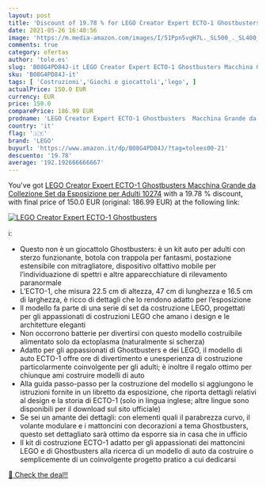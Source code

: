 ```yaml
---
layout: post
title: 'Discount of 19.78 % for LEGO Creator Expert ECTO-1 Ghostbusters '
date: 2021-05-26 16:40:56
image: 'https://m.media-amazon.com/images/I/51Ppn5vgH7L._SL500_._SL400_.jpg'
comments: true
category: ofertas
author: 'tole.es'
slug: 'B08G4PD84J-it LEGO Creator Expert ECTO-1 Ghostbusters Macchina Grande da...'
sku: 'B08G4PD84J-it'
tags: [ 'Costruzioni','Giochi e giocattoli','lego', ]
actualPrice: 150.0 EUR
currency: EUR
price: 150.0
comparePrice: 186.99 EUR
prodname: 'LEGO Creator Expert ECTO-1 Ghostbusters  Macchina Grande da Collezione  Set da Esposizione per Adulti  10274'
country: 'it'
flag: '🇮🇹'
brand: 'LEGO'
buyurl: 'https://www.amazon.it/dp/B08G4PD84J/?tag=tolees00-21'
descuento: '19.78'
average: '192.192666666667'
---
```


You've got [LEGO Creator Expert ECTO-1 Ghostbusters  Macchina Grande da Collezione  Set da Esposizione per Adulti  10274](https://www.amazon.it/dp/B08G4PD84J/?tag=tolees00-21) with a  19.78 % discount, with final price of 150.0 EUR (original: 186.99 EUR) at the following link:

[![LEGO Creator Expert ECTO-1 Ghostbusters ](https://m.media-amazon.com/images/I/51Ppn5vgH7L._SL500_._SL400_.jpg)](https://www.amazon.it/dp/B08G4PD84J/?tag=tolees00-21)

ℹ️:

- Questo non è un giocattolo Ghostbusters: è un kit auto per adulti con sterzo funzionante, botola con trappola per fantasmi, postazione estensibile con mitragliatore, dispositivo olfattivo mobile per l’individuazione di spettri e altre apparecchiature di rilevamento paranormale
- L’ECTO-1, che misura 22.5 cm di altezza, 47 cm di lunghezza e 16.5 cm di larghezza, è ricco di dettagli che lo rendono adatto per l’esposizione
- Il modello fa parte di una serie di set da costruzione LEGO, progettati per gli appassionati di costruzioni LEGO che amano i design e le architetture eleganti
- Non occorrono batterie per divertirsi con questo modello costruibile alimentato solo da ectoplasma (naturalmente si scherza)
- Adatto per gli appassionati di Ghostbusters e dei LEGO, il modello di auto ECTO-1 offre ore di divertimento e unesperienza di costruzione particolarmente coinvolgente per gli adulti; è inoltre il regalo ottimo per chiunque ami costruire modelli di auto
- Alla guida passo-passo per la costruzione del modello si aggiungono le istruzioni fornite in un libretto da esposizione, che riporta dettagli relativi al design e la storia di ECTO-1 (solo in lingua inglese; altre lingue sono disponibili per il download sul sito ufficiale)
- Se sei un amante dei dettagli: con elementi quali il parabrezza curvo, il volante modulare e i mattoncini con decorazioni a tema Ghostbusters, questo set dettagliato sarà ottimo da esporre sia in casa che in ufficio
- Il kit di costruzione ECTO-1 adatto per gli appassionati dei mattoncini LEGO e di Ghostbusters alla ricerca di un modello di auto da costruire o semplicemente di un coinvolgente progetto pratico a cui dedicarsi

[🛒 Check the deal!!](https://www.amazon.it/dp/B08G4PD84J/?tag=tolees00-21)
